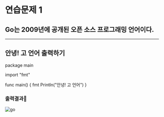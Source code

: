 # 연습문제 1

## Go는 2009년에 공개된 오픈 소스 프로그래밍 언어이다.


---

## 안녕! 고 언어 출력하기
 
package main

import "fmt"

func main() {
    fmt Println("안녕! 고 언어")
}


### 출력결과🍔

![go](https://user-images.githubusercontent.com/81848766/124892898-3b5fc800-e015-11eb-863d-b20dc64881c2.PNG)

